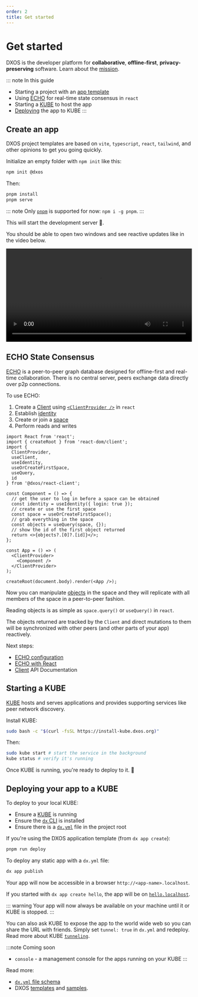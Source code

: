 ```yaml
---
order: 2
title: Get started
---
```


# Get started

DXOS is the developer platform for **collaborative**, **offline-first**, **privacy-preserving** software. Learn about the [mission](why).

::: note In this guide

- Starting a project with an [app template](#create-an-app)
- Using [ECHO](#echo-state-consensus) for real-time state consensus in `react`
- Starting a [KUBE](#starting-a-kube) to host the app
- [Deploying](#deploying-your-app-to-a-kube) the app to KUBE
  :::

## Create an app

DXOS project templates are based on `vite`, `typescript`, `react`, `tailwind`, and other opinions to get you going quickly.

Initialize an empty folder with `npm init` like this:

```bash
npm init @dxos
```

Then:

```bash
pnpm install
pnpm serve
```

::: note
Only [`pnpm`](https://pnpm.io/) is supported for now: `npm i -g pnpm`.
:::

This will start the development server 🚀.

You should be able to open two windows and see reactive updates like in the video below.

<video controls loop autoplay style="width:100%" src="/images/quickstart.mp4"></video>

## ECHO State Consensus

[ECHO](./#echo) is a peer-to-peer graph database designed for offline-first and real-time collaboration. There is no central server, peers exchange data directly over p2p connections.

To use ECHO:

1. Create a [Client](echo/typescript/) using [`<ClientProvider />`](echo/react) in `react`
2. Establish [identity](halo)
3. Create or join a [space](echo/react/spaces)
4. Perform reads and writes

```tsx file=./echo/react/snippets/create-client-react.tsx#L5-
import React from 'react';
import { createRoot } from 'react-dom/client';
import {
  ClientProvider,
  useClient,
  useIdentity,
  useOrCreateFirstSpace,
  useQuery,
  id
} from '@dxos/react-client';

const Component = () => {
  // get the user to log in before a space can be obtained
  const identity = useIdentity({ login: true });
  // create or use the first space
  const space = useOrCreateFirstSpace();
  // grab everything in the space
  const objects = useQuery(space, {});
  // show the id of the first object returned
  return <>{objects?.[0]?.[id]}</>;
};

const App = () => (
  <ClientProvider>
    <Component />
  </ClientProvider>
);

createRoot(document.body).render(<App />);

```

Now you can manipulate [objects](./glossary#object) in the space and they will replicate with all members of the space in a peer-to-peer fashion.

Reading objects is as simple as `space.query()` or `useQuery()` in `react`.

The objects returned are tracked by the `Client` and direct mutations to them will be synchronized with other peers (and other parts of your app) reactively.

Next steps:

- [ECHO configuration](echo/configuration)
- [ECHO with React](echo/react)
- [Client](../api/@dxos/client/classes/Client.md) API Documentation

## Starting a KUBE

[KUBE](kube/overview) hosts and serves applications and provides supporting services like peer network discovery.

Install KUBE:

```bash file=./snippets/install-kube.sh
sudo bash -c "$(curl -fsSL https://install-kube.dxos.org)"
```

Then:

```bash
sudo kube start # start the service in the background
kube status # verify it's running
```

Once KUBE is running, you're ready to deploy to it. 🚀

## Deploying your app to a KUBE

To deploy to your local KUBE:

- Ensure a [KUBE](#starting-a-kube) is running
- Ensure the [`dx` CLI](#creating-apps-with-dx-cli) is installed
- Ensure there is a [`dx.yml`](kube/dx-yml-file) file in the project root

If you're using the DXOS application template (from `dx app create`):

```bash
pnpm run deploy
```

To deploy any static app with a `dx.yml` file:

```bash
dx app publish
```

Your app will now be accessible in a browser `http://<app-name>.localhost`.

If you started with `dx app create hello`, the app will be on [`hello.localhost`](http://hello.localhost).

::: warning
Your app will now always be available on your machine until it or KUBE is stopped.
:::

You can also ask KUBE to expose the app to the world wide web so you can share the URL with friends. Simply set `tunnel: true` in `dx.yml` and redeploy. Read more about KUBE [`tunneling`](./kube/tunneling).

:::note Coming soon
- `console` - a management console for the apps running on your KUBE
  :::

Read more:

- [`dx.yml` file schema](kube/dx-yml-file)
- DXOS [templates](cli/templates) and [samples](samples).
